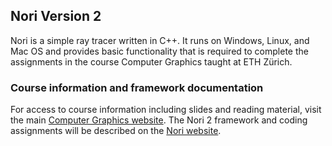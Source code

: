 ## Nori Version 2

Nori is a simple ray tracer written in C++. It runs on Windows, Linux, and
Mac OS and provides basic functionality that is required to complete the
assignments in the course Computer Graphics taught at ETH Zürich.

### Course information and framework documentation

For access to course information including slides and reading material, visit the main [Computer Graphics website](https://graphics.ethz.ch/teaching/cg22/home.php). The Nori 2 framework and coding assignments will be described on the [Nori website](https://graphics.ethz.ch/teaching/cg22/nori.php).
